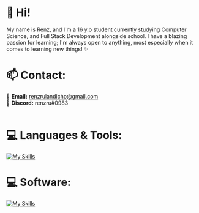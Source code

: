 <h1 align="left">🌱 Hi! </h1>
<p align="left">My name is Renz, and I'm a 16 y.o student currently studying Computer Science, and Full Stack Development alongside school.
I have a blazing passion for learning; I'm always open to anything, most especially when it comes to learning new things! ✨ </p>

<h1>📫 Contact: </h1>

📩 **Email:** renzrulandicho@gmail.com 
<br>
💬 **Discord:** renzru#0983 
<br>
<br>

<h1 align="left">💻 Languages & Tools:</h1>

[![My Skills](https://skillicons.dev/icons?i=js,ts,svelte,vue,tailwind,html,css,sass,c,cs,cpp,java,webpack,vite)](https://skillicons.dev)

<h1 align="left">💻 Software:</h1>

[![My Skills](https://skillicons.dev/icons?i=vscode,visualstudio,blender,unity,ps,pr,ae)](https://skillicons.dev)
